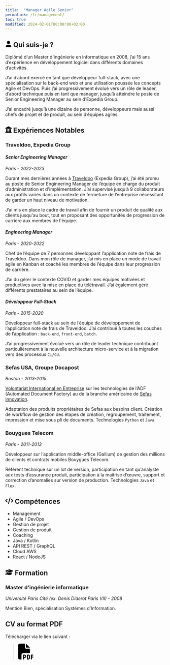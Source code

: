 ```yaml
---
title:  "Manager Agile Senior"
permalink: /fr/management/
toc: true
modified: 2024-02-01T00:00:00+02:00
---
```


## <svg xmlns="http://www.w3.org/2000/svg" height="20" width="20" viewBox="0 0 448 512"><!--!Font Awesome Free 6.5.1 by @fontawesome - https://fontawesome.com License - https://fontawesome.com/license/free Copyright 2024 Fonticons, Inc.--><path d="M224 256A128 128 0 1 0 224 0a128 128 0 1 0 0 256zm-45.7 48C79.8 304 0 383.8 0 482.3C0 498.7 13.3 512 29.7 512H418.3c16.4 0 29.7-13.3 29.7-29.7C448 383.8 368.2 304 269.7 304H178.3z"/></svg> Qui suis-je ?
Diplômé d’un Master d'ingénierie en informatique en 2008, j’ai 15 ans d’expérience en développement logiciel dans différents domaines d’activités.

J’ai d’abord exercé en tant que développeur full-stack, avec une spécialisation sur le back-end web et une utilisation poussée les concepts Agile et DevOps. Puis j’ai progressivement évolué vers un rôle de leader, d’abord technique puis en tant que manager, jusqu’à atteindre le poste de Senior Engineering Manager au sein d’Expedia Group.

J’ai encadré jusqu’à une dizaine de personne, développeurs mais aussi chefs de projet et de produit, au sein d’équipes agiles.


## <svg xmlns="http://www.w3.org/2000/svg" height="20" width="20" viewBox="0 0 512 512"><!--!Font Awesome Free 6.5.1 by @fontawesome - https://fontawesome.com License - https://fontawesome.com/license/free Copyright 2024 Fonticons, Inc.--><path d="M240.1 4.2c9.8-5.6 21.9-5.6 31.8 0l171.8 98.1L448 104l0 .9 47.9 27.4c12.6 7.2 18.8 22 15.1 36s-16.4 23.8-30.9 23.8H32c-14.5 0-27.2-9.8-30.9-23.8s2.5-28.8 15.1-36L64 104.9V104l4.4-1.6L240.1 4.2zM64 224h64V416h40V224h64V416h48V224h64V416h40V224h64V420.3c.6 .3 1.2 .7 1.8 1.1l48 32c11.7 7.8 17 22.4 12.9 35.9S494.1 512 480 512H32c-14.1 0-26.5-9.2-30.6-22.7s1.1-28.1 12.9-35.9l48-32c.6-.4 1.2-.7 1.8-1.1V224z"/></svg> Expériences Notables

### Traveldoo, Expedia Group
#### *Senior Engineering Manager*
*Paris - 2022-2023*

Durant mes dernières années à [Traveldoo](https://www.linkedin.com/company/traveldoo-technologies/) (Expedia Group), j’ai été promu au poste de Senior Engineering Manager de l’équipe en charge du produit d’administration et d'implémentation. J’ai supervisé jusqu’à 9 collaborateurs aux profils variés dans un contexte de fermeture de l’entreprise nécessitant de garder un haut niveau de motivation.

J’ai mis en place le cadre de travail afin de fournir un produit de qualité aux clients jusqu'au bout, tout en proposant des opportunités de progression de carrière aux membres de l'équipe.

#### *Engineering Manager*
*Paris - 2020-2022*

Chef de l’équipe de 7 personnes développant l’application note de frais de Traveldoo. Dans mon rôle de manager, j’ai mis en place un mode de travail agile en Kanban et coaché les membres de l’équipe dans leur progression de carrière.

J’ai du gérer le contexte COVID et garder mes équipes motivées et productives avec la mise en place du télétravail. J’ai également géré différents prestataires au sein de l’équipe.

#### *Développeur Full-Stack*
*Paris - 2015-2020*

Développeur full-stack au sein de l’équipe de développement de l’application note de frais de Traveldoo. J’ai contribué à toutes les couches de l’application : `back-end`, `front-end`, `batch`.

J’ai progressivement évolué vers un rôle de leader technique contribuant particulièrement à la nouvelle architecture micro-service et à la migration vers des processus `Ci/Cd`.


### Sefas USA, Groupe Docapost
*Boston - 2013-2015*

[Volontariat International en Entreprise](https://www.service-public.fr/particuliers/vosdroits/F10040) sur les technologies de l’ADF (Automated Document Factory) au de la branche américaine de [Sefas Innovation](https://www.sefasinnovation.fr/).

Adaptation des produits propriétaires de Sefas aux besoins client. Création de workflow de gestion des étapes de création, regroupement, traitement, impression et mise sous pli de documents. Technologies `Python` et `Java`.

### Bouygues Telecom
*Paris - 2011-2013*

Développeur sur l’application middle-office (Gallium) de gestion des millions de clients et contrats mobiles Bouygues Telecom.

Référent technique sur un lot de version, participation en tant qu’analyste aux tests d’assurance produit, participation à la maîtrise d’œuvre, support et correction d’anomalies sur version de production. Technologies `Java` et `Flex`.

## <svg xmlns="http://www.w3.org/2000/svg" height="20" width="25" viewBox="0 0 640 512"><!--!Font Awesome Free 6.5.1 by @fontawesome - https://fontawesome.com License - https://fontawesome.com/license/free Copyright 2024 Fonticons, Inc.--><path d="M392.8 1.2c-17-4.9-34.7 5-39.6 22l-128 448c-4.9 17 5 34.7 22 39.6s34.7-5 39.6-22l128-448c4.9-17-5-34.7-22-39.6zm80.6 120.1c-12.5 12.5-12.5 32.8 0 45.3L562.7 256l-89.4 89.4c-12.5 12.5-12.5 32.8 0 45.3s32.8 12.5 45.3 0l112-112c12.5-12.5 12.5-32.8 0-45.3l-112-112c-12.5-12.5-32.8-12.5-45.3 0zm-306.7 0c-12.5-12.5-32.8-12.5-45.3 0l-112 112c-12.5 12.5-12.5 32.8 0 45.3l112 112c12.5 12.5 32.8 12.5 45.3 0s12.5-32.8 0-45.3L77.3 256l89.4-89.4c12.5-12.5 12.5-32.8 0-45.3z"/></svg> Compétences

- Management
- Agile / DevOps
- Gestion de projet
- Gestion de produit
- Coaching
- Java / Kotlin
- API REST / GraphQL
- Cloud AWS
- React / NodeJS

## <svg xmlns="http://www.w3.org/2000/svg" height="20" width="25" viewBox="0 0 640 512"><!--!Font Awesome Free 6.5.1 by @fontawesome - https://fontawesome.com License - https://fontawesome.com/license/free Copyright 2024 Fonticons, Inc.--><path d="M320 32c-8.1 0-16.1 1.4-23.7 4.1L15.8 137.4C6.3 140.9 0 149.9 0 160s6.3 19.1 15.8 22.6l57.9 20.9C57.3 229.3 48 259.8 48 291.9v28.1c0 28.4-10.8 57.7-22.3 80.8c-6.5 13-13.9 25.8-22.5 37.6C0 442.7-.9 448.3 .9 453.4s6 8.9 11.2 10.2l64 16c4.2 1.1 8.7 .3 12.4-2s6.3-6.1 7.1-10.4c8.6-42.8 4.3-81.2-2.1-108.7C90.3 344.3 86 329.8 80 316.5V291.9c0-30.2 10.2-58.7 27.9-81.5c12.9-15.5 29.6-28 49.2-35.7l157-61.7c8.2-3.2 17.5 .8 20.7 9s-.8 17.5-9 20.7l-157 61.7c-12.4 4.9-23.3 12.4-32.2 21.6l159.6 57.6c7.6 2.7 15.6 4.1 23.7 4.1s16.1-1.4 23.7-4.1L624.2 182.6c9.5-3.4 15.8-12.5 15.8-22.6s-6.3-19.1-15.8-22.6L343.7 36.1C336.1 33.4 328.1 32 320 32zM128 408c0 35.3 86 72 192 72s192-36.7 192-72L496.7 262.6 354.5 314c-11.1 4-22.8 6-34.5 6s-23.5-2-34.5-6L143.3 262.6 128 408z"/></svg> Formation

### Master d'ingénierie informatique
*Université Paris Cité (ex. Denis Diderot Paris VII) - 2008*

Mention Bien, spécialisation Systèmes d’Information.

## CV au format PDF

Télécharger via le lien suivant :

><a href="{{ '/assets/documents/cv-manager-arnaud-decolasse.pdf' | relative_url }}"><svg xmlns="http://www.w3.org/2000/svg" height="50" width="50" viewBox="0 0 512 512"><!--!Font Awesome Free 6.5.1 by @fontawesome - https://fontawesome.com License - https://fontawesome.com/license/free Copyright 2024 Fonticons, Inc.--><path d="M0 64C0 28.7 28.7 0 64 0L224 0l0 128c0 17.7 14.3 32 32 32l128 0 0 144-208 0c-35.3 0-64 28.7-64 64l0 144-48 0c-35.3 0-64-28.7-64-64L0 64zm384 64l-128 0L256 0 384 128zM176 352l32 0c30.9 0 56 25.1 56 56s-25.1 56-56 56l-16 0 0 32c0 8.8-7.2 16-16 16s-16-7.2-16-16l0-48 0-80c0-8.8 7.2-16 16-16zm32 80c13.3 0 24-10.7 24-24s-10.7-24-24-24l-16 0 0 48 16 0zm96-80l32 0c26.5 0 48 21.5 48 48l0 64c0 26.5-21.5 48-48 48l-32 0c-8.8 0-16-7.2-16-16l0-128c0-8.8 7.2-16 16-16zm32 128c8.8 0 16-7.2 16-16l0-64c0-8.8-7.2-16-16-16l-16 0 0 96 16 0zm80-112c0-8.8 7.2-16 16-16l48 0c8.8 0 16 7.2 16 16s-7.2 16-16 16l-32 0 0 32 32 0c8.8 0 16 7.2 16 16s-7.2 16-16 16l-32 0 0 48c0 8.8-7.2 16-16 16s-16-7.2-16-16l0-64 0-64z"/></svg></a>
